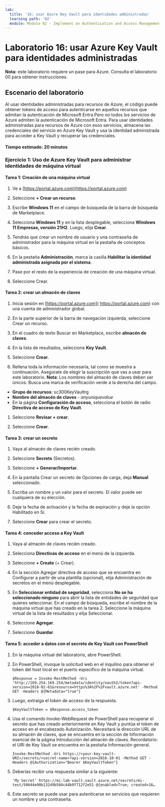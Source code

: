 ```yaml
---
lab:
  title: '16: usar Azure Key Vault para identidades administradas'
  learning path: '02'
  module: Module 02 - Implement an Authentication and Access Management Solution
---
```


# Laboratorio 16: usar Azure Key Vault para identidades administradas

**Nota:** este laboratorio requiere un pase para Azure. Consulta el laboratorio 00 para obtener instrucciones.

## Escenario del laboratorio

Al usar identidades administradas para recursos de Azure, el código puede obtener tokens de acceso para autenticarse en aquellos recursos que admitan la autenticación de Microsoft Entra.Pero no todos los servicios de Azure admiten la autenticación de Microsoft Entra. Para usar identidades administradas para recursos de Azure con esos servicios, almacena las credenciales del servicio en Azure Key Vault y usa la identidad administrada para acceder a Key Vault y recuperar las credenciales.

#### Tiempo estimado: 20 minutos

### Ejercicio 1: Uso de Azure Key Vault para administrar identidades de máquina virtual

#### Tarea 1: Creación de una máquina virtual

1. Ve a [https://portal.azure.com](https://portal.azure.com)

1. Seleccione **+ Crear un recurso**.

1. Escribe **Windows 11** en el campo de búsqueda de la barra de búsqueda de Marketplace.

1. Selecciona **Windows 11** y en la lista desplegable, selecciona **Windows 11 Empresas, versión 21H2**. Luego, elija **Crear**.

1. Tendrás que crear un nombre de usuario y una contraseña de administrador para la máquina virtual en la pestaña de conceptos básicos.

1. En la pestaña **Administración**, marca la casilla **Habilitar la identidad administrada asignada por el sistema**.

1. Pase por el resto de la experiencia de creación de una máquina virtual. 

1. Seleccione Crear.

#### Tarea 2: crear un almacén de claves

1. Inicia sesión en [https://portal.azure.com]( https://portal.azure.com) con una cuenta de administrador global.

1. En la parte superior de la barra de navegación izquierda, seleccione Crear un recurso.

1. En el cuadro de texto Buscar en Marketplace, escribe **almacén de claves**.  

1. En la lista de resultados, seleccione **Key Vault**.

1. Seleccione **Crear**.

1. Rellena toda la información necesaria, tal como se muestra a continuación. Asegúrate de elegir la suscripción que vas a usar para este laboratorio.
    **Nota**: Los nombres del almacén de claves deben ser únicos. Busca una marca de verificación verde a la derecha del campo.

 - **Grupo de recursos**: sc300KeyVaultrg
 - **Nombre del almacén de claves** - *anyuniquevalue*
 - En la página **Configuración de acceso**, selecciona el botón de radio **Directiva de acceso de Key Vault**.
1. Seleccione **Revisar + crear**.

1. Seleccione **Crear**.


#### Tarea 3: crear un secreto

1. Vaya al almacén de claves recién creado.

1. Seleccione **Secrets** (Secretos).

1. Seleccione **+ Generar/Importar**.

1. En la pantalla Crear un secreto de Opciones de carga, deja **Manual** seleccionado.

1. Escriba un nombre y un valor para el secreto.  El valor puede ser cualquiera de su elección. 

1. Deje la fecha de activación y la fecha de expiración y deje la opción Habilitado en Sí. 

1. Seleccione **Crear** para crear el secreto.

#### Tarea 4: conceder acceso a Key Vault

1. Vaya al almacén de claves recién creado.

1. Selecciona **Directivas de acceso** en el menú de la izquierda.

1. Seleccione **+ Create** (+ Crear).

1. En la sección Agregar directiva de acceso que se encuentra en Configurar a partir de una plantilla (opcional), elija Administración de secretos en el menú desplegable.

1. En **Seleccionar entidad de seguridad**, selecciona **No se ha seleccionado ninguno** para abrir la lista de entidades de seguridad que quieres seleccionar. En el campo de búsqueda, escribe el nombre de la máquina virtual que has creado en la tarea 2.  Seleccione la máquina virtual de la lista de resultados y elija Seleccionar.

1. Seleccione **Agregar**.

1. Seleccione **Guardar**.

#### Tarea 5: acceder a datos con el secreto de Key Vault con PowerShell

1. En la máquina virtual del laboratorio, abre PowerShell.  

1. En PowerShell, invoque la solicitud web en el inquilino para obtener el token del host local en el puerto específico de la máquina virtual.  

    ```
    $Response = Invoke-RestMethod -Uri 'http://169.254.169.254/metadata/identity/oauth2/token?api-version=2018-02-01&resource=https%3A%2F%2Fvault.azure.net' -Method GET -Headers @{Metadata="true"}
    ```

1. Luego, extraiga el token de acceso de la respuesta.  

    ```
    $KeyVaultToken = $Response.access_token
    ```

1. Usa el comando Invoke-WebRequest de PowerShell para recuperar el secreto que has creado anteriormente en Key Vault y puntúa el token de acceso en el encabezado Autorización.  Necesitará la dirección URL de su almacén de claves, que se encuentra en la sección de Información esencial de la página Introducción del almacén de claves.  Recordatorio: el URI de Key Vault se encuentra en la pestaña Información general.

    ```
    Invoke-RestMethod -Uri https://<your-key-vault-URI>/secrets/<secret-name>?api-version=2016-10-01 -Method GET -Headers @{Authorization="Bearer $KeyVaultToken"}
    ```
1. Deberías recibir una respuesta similar a la siguiente: 
    ```
    'My Secret' https://mi-lab-vault.vault.azure.net/secrets/mi-test/50644e90b13249b584c44b9f712f2e51 @{enabled=True; created=16…
    ```
1. Este secreto se puede usar para autenticarse en servicios que requieren un nombre y una contraseña.
